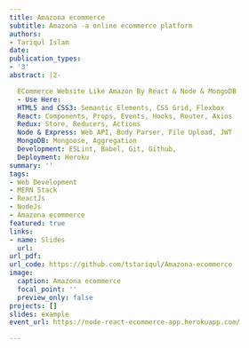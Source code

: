 ```yaml
---
title: Amazona ecommerce
subtitle: Amazona -a online ecommerce platform
authors:
- Tariqul Islam
date: 
publication_types:
- '3'
abstract: |2-

  ECommerce Website Like Amazon By React & Node & MongoDB
  - Use Here:
  HTML5 and CSS3: Semantic Elements, CSS Grid, Flexbox
  React: Components, Props, Events, Hooks, Router, Axios
  Redux: Store, Reducers, Actions
  Node & Express: Web API, Body Parser, File Upload, JWT
  MongoDB: Mongoose, Aggregation
  Development: ESLint, Babel, Git, Github,
  Deployment: Heroku
summary: ''
tags:
- Web Development
- MERN Stack
- ReactJs
- NodeJs
- Amazona ecommerce
featured: true
links:
- name: Slides
  url: 
url_pdf: 
url_code: https://github.com/tstariqul/Amazona-ecommerce
image:
  caption: Amazona ecommerce
  focal_point: ''
  preview_only: false
projects: []
slides: example
event_url: https://node-react-ecommerce-app.herokuapp.com/

---
```

